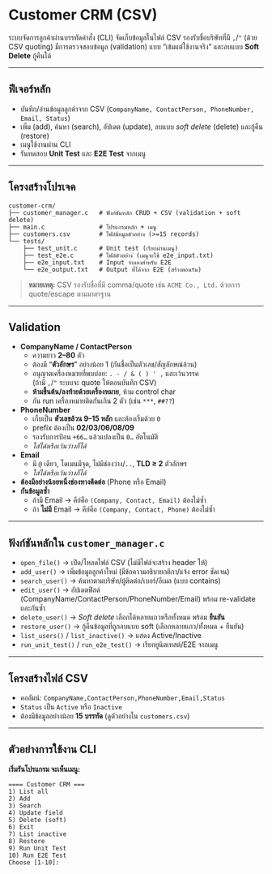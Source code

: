 # Customer CRM (CSV)

ระบบจัดการลูกค้าผ่านบรรทัดคำสั่ง (CLI) จัดเก็บข้อมูลในไฟล์ CSV รองรับชื่อบริษัทที่มี `,`/`"` (ด้วย CSV quoting) มีการตรวจสอบข้อมูล (validation) แบบ “เข้มแต่ใช้งานจริง” และลบแบบ **Soft Delete** กู้คืนได้

---

## ฟีเจอร์หลัก
- บันทึก/อ่านข้อมูลลูกค้าจาก CSV (`CompanyName, ContactPerson, PhoneNumber, Email, Status`)
- เพิ่ม (add), ค้นหา (search), อัปเดต (update), ลบแบบ *soft delete* (delete) และกู้คืน (restore)
- เมนูใช้งานผ่าน CLI
- รันทดสอบ **Unit Test** และ **E2E Test** จากเมนู

---

## โครงสร้างโปรเจค
```
customer-crm/
├── customer_manager.c   # ฟังก์ชันหลัก CRUD + CSV (validation + soft delete)
├── main.c               # โปรแกรมหลัก + เมนู
├── customers.csv        # ไฟล์ข้อมูลตัวอย่าง (>=15 records)
└── tests/
    ├── test_unit.c      # Unit test (เรียกผ่านเมนู)
    ├── test_e2e.c       # ไฟล์ตัวอย่าง (เมนูจะใช้ e2e_input.txt)
    ├── e2e_input.txt    # Input จำลองสำหรับ E2E
    └── e2e_output.txt   # Output ที่ได้จาก E2E (สร้างตอนรัน)
```

> **หมายเหตุ:** CSV รองรับชื่อที่มี comma/quote เช่น `ACME Co., Ltd.` ด้วยการ quote/escape ตามมาตรฐาน

---

## Validation
- **CompanyName / ContactPerson**
  - ความยาว **2–80** ตัว
  - ต้องมี “**ตัวอักษร**” อย่างน้อย 1 (กันชื่อเป็นตัวเลข/สัญลักษณ์ล้วน)
  - อนุญาตเครื่องหมายที่พบบ่อย: `` . - / & ( ) ' , `` และเว้นวรรค  
    (ถ้ามี `,`/`"` ระบบจะ quote ให้ตอนบันทึก CSV)
  - **ห้ามขึ้นต้น/ลงท้ายด้วยเครื่องหมาย**, ห้าม control char
  - กัน run เครื่องหมายติดกันเกิน 2 ตัว (เช่น `***`, `##??`)
- **PhoneNumber**
  - เก็บเป็น **ตัวเลขล้วน 9–15 หลัก** และต้องเริ่มด้วย `0`
  - prefix ต้องเป็น **02/03/06/08/09**
  - รองรับการป้อน `+66…` แล้วแปลงเป็น `0…` อัตโนมัติ
  - *ใส่ได้หรือเว้นว่างก็ได้*
- **Email**
  - มี `@` เดียว, โดเมนมีจุด, ไม่มีช่องว่าง/`..`, **TLD ≥ 2** ตัวอักษร
  - *ใส่ได้หรือเว้นว่างก็ได้*
- **ต้องมีอย่างน้อยหนึ่งช่องทางติดต่อ** (Phone หรือ Email)
- **กันข้อมูลซ้ำ**
  - ถ้ามี Email → คีย์คือ `(Company, Contact, Email)` ต้องไม่ซ้ำ
  - ถ้า **ไม่มี** Email → คีย์คือ `(Company, Contact, Phone)` ต้องไม่ซ้ำ

---

## ฟังก์ชันหลักใน `customer_manager.c`
- `open_file()` → เปิด/โหลดไฟล์ CSV (ไม่มีไฟล์จะสร้าง header ให้)
- `add_user()` → เพิ่มข้อมูลลูกค้าใหม่ (มีข้อความอธิบายกติกา/แจ้ง error ชัดเจน)
- `search_user()` → ค้นหาตามบริษัท/ผู้ติดต่อ/เบอร์/อีเมล (แบบ contains)
- `edit_user()` → อัปเดตฟิลด์ (CompanyName/ContactPerson/PhoneNumber/Email) พร้อม re-validate และกันซ้ำ
- `delete_user()` → *Soft delete* เลือกได้หลายแถวหรือทั้งหมด พร้อม **ยืนยัน**
- `restore_user()` → กู้คืนข้อมูลที่ถูกลบแบบ soft (เลือกหลายแถว/ทั้งหมด + ยืนยัน)
- `list_users()` / `list_inactive()` → แสดง Active/Inactive
- `run_unit_test()` / `run_e2e_test()` → เรียกยูนิตเทสต์/E2E จากเมนู

---

## โครงสร้างไฟล์ CSV
- คอลัมน์: `CompanyName,ContactPerson,PhoneNumber,Email,Status`
- `Status` เป็น `Active` หรือ `Inactive`
- ต้องมีข้อมูลอย่างน้อย **15 บรรทัด** (ดูตัวอย่างใน `customers.csv`)

---

## ตัวอย่างการใช้งาน CLI

**เริ่มรันโปรแกรม จะเห็นเมนู:**
```
==== Customer CRM ===
1) List all
2) Add
3) Search
4) Update field
5) Delete (soft)
6) Exit
7) List inactive
8) Restore
9) Run Unit Test
10) Run E2E Test
Choose [1-10]:
```
